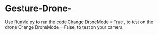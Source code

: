 # Gesture-Drone-
Use RunMe.py to run the code
Change DroneMode = True , to test on the drone
Change DroneMode = False, to test on your camera
